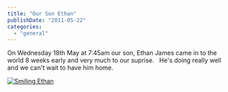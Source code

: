 ```yaml
---
title: "Our Son Ethan"
publishDate: "2011-05-22"
categories: 
  - "general"
---
```


On Wednesday 18th May at 7:45am our son, Ethan James came in to the world 8 weeks early and very much to our suprise.   He's doing really well and we can't wait to have him home.

[![](http://ramblinggeek.co.uk/wp-content/uploads/2011/05/WP_000226-300x225.jpg "Smiling Ethan")](http://ramblinggeek.co.uk/wp-content/uploads/2011/05/WP_000226.jpg)
